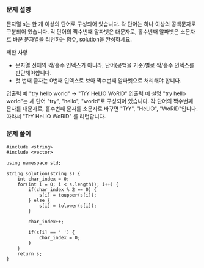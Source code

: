 ### 문제 설명

문자열 s는 한 개 이상의 단어로 구성되어 있습니다. 각 단어는 하나 이상의 공백문자로 구분되어 있습니다. 각 단어의 짝수번째 알파벳은 대문자로, 홀수번째 알파벳은 소문자로 바꾼 문자열을 리턴하는 함수, solution을 완성하세요.

제한 사항

- 문자열 전체의 짝/홀수 인덱스가 아니라, 단어(공백을 기준)별로 짝/홀수 인덱스를 판단해야합니다.
- 첫 번째 글자는 0번째 인덱스로 보아 짝수번째 알파벳으로 처리해야 합니다.

입출력 예
"try hello world" -> "TrY HeLlO WoRlD"
입출력 예 설명
"try hello world"는 세 단어 "try", "hello", "world"로 구성되어 있습니다. 각 단어의 짝수번째 문자를 대문자로, 홀수번째 문자를 소문자로 바꾸면 "TrY", "HeLlO", "WoRlD"입니다. 따라서 "TrY HeLlO WoRlD" 를 리턴합니다.

### 문제 풀이

```
#include <string>
#include <vector>

using namespace std;

string solution(string s) {
    int char_index = 0;
    for(int i = 0; i < s.length(); i++) {
        if(char_index % 2 == 0) {
            s[i] = toupper(s[i]);
        } else {
            s[i] = tolower(s[i]);
        }

        char_index++;

        if(s[i] == ' ') {
            char_index = 0;
        }
    }
    return s;
}
```
